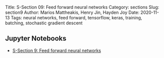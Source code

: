 Title: S-Section 09: Feed forward neural networks
Category: sections
Slug: section9
Author: Marios Mattheakis, Henry Jin, Hayden Joy
Date: 2020-11-13
Tags: neural networks, feed forward, tensorflow, keras, training, batching, stochastic gradient descent

## Jupyter Notebooks

- [S-Section 9: Feed forward neural networks]({static}notebook/cs109a_section_9.ipynb)

